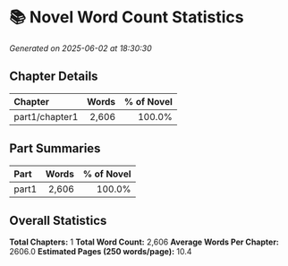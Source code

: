 # 📚 Novel Word Count Statistics
*Generated on 2025-06-02 at 18:30:30*

## Chapter Details

| Chapter | Words | % of Novel |
| :------ | ----: | ---------: |
| part1/chapter1 | 2,606 | 100.0% |

## Part Summaries

| Part | Words | % of Novel |
| :--- | ----: | ---------: |
| part1 | 2,606 | 100.0% |

## Overall Statistics

**Total Chapters:** 1
**Total Word Count:** 2,606
**Average Words Per Chapter:** 2606.0
**Estimated Pages (250 words/page):** 10.4